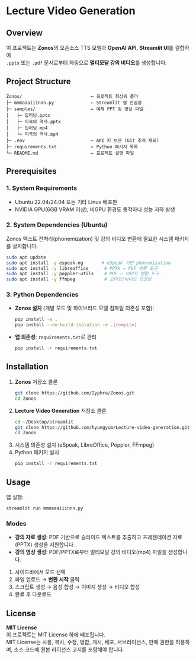 # Lecture Video Generation

## Overview
이 프로젝트는 **Zonos**의 오픈소스 TTS 모델과 **OpenAI API**, **Streamlit UI**를 결합하여  
`.pptx` 또는 `.pdf` 문서로부터 자동으로 **멀티모달 강의 비디오**를 생성합니다.

## Project Structure
```
Zonos/                          ← 프로젝트 최상위 폴더
├─ mmmaaaiiinnn.py              ← Streamlit 앱 진입점
├─ samples/                     ← 예제 PPT 및 영상 파일
│   ├─ 딥러닝.pptx
│   ├─ 미국의 역사.pptx
│   ├─ 딥러닝.mp4
│   └─ 미국의 역사.mp4
├─ .env                         ← API 키 보관 (Git 추적 제외)
├─ requirements.txt             ← Python 패키지 목록
└─ README.md                    ← 프로젝트 설명 파일
```

## Prerequisites

### 1. System Requirements
- Ubuntu 22.04/24.04 또는 기타 Linux 배포판
- NVIDIA GPU(6GB VRAM 이상), 비GPU 환경도 동작하나 성능 저하 발생

### 2. System Dependencies (Ubuntu)
Zonos 텍스트 전처리(phonemization) 및 강의 비디오 변환에 필요한 시스템 패키지를 설치합니다:
```bash
sudo apt update
sudo apt install -y espeak-ng       # eSpeak 기반 phonemization
sudo apt install -y libreoffice      # PPTX → PDF 변환 도구
sudo apt install -y poppler-utils    # PDF → 이미지 변환 도구
sudo apt install -y ffmpeg           # 오디오/비디오 인코딩
```

### 3. Python Dependencies
- **Zonos 설치** (개발 모드 및 하이브리드 모델 컴파일 의존성 포함):
  ```bash
  pip install -e .
  pip install --no-build-isolation -e .[compile]
  ```
- **앱 의존성**: `requirements.txt`로 관리
  ```bash
  pip install -r requirements.txt
  ```

## Installation

1. **Zonos** 저장소 클론
   ```bash
   git clone https://github.com/Zyphra/Zonos.git
   cd Zonos
   ```
2. **Lecture Video Generation** 저장소 클론
   ```bash
   cd ~/Desktop/streamlit
   git clone https://github.com/hyungyum/Lecture-video-generation.git Zonos
   cd Zonos
   ```
3. 시스템 의존성 설치 (eSpeak, LibreOffice, Poppler, FFmpeg)
4. Python 패키지 설치
   ```bash
   pip install -r requirements.txt
   ```

## Usage
앱 실행:
```bash
streamlit run mmmaaaiiinnn.py
```

### Modes
- **강의 자료 생성**: PDF 기반으로 슬라이드 텍스트를 추출하고 프레젠테이션 자료(PPTX) 생성을 지원합니다.
- **강의 영상 생성**: PDF/PPTX로부터 멀티모달 강의 비디오(mp4) 파일을 생성합니다.

1. 사이드바에서 모드 선택  
2. 파일 업로드 → **변환 시작** 클릭  
3. 스크립트 생성 → 음성 합성 → 이미지 생성 → 비디오 합성  
4. 완료 후 다운로드

## License
**MIT License**  
이 프로젝트는 MIT License 하에 배포됩니다.  
MIT License는 사용, 복사, 수정, 병합, 게시, 배포, 서브라이선스, 판매 권한을 허용하며, 소스 코드에 원본 라이선스 고지를 포함해야 합니다.
